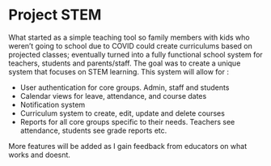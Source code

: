 # Project STEM
What started as a simple teaching tool so family members with kids who weren’t going to school due to COVID could create curriculums based on projected classes; eventually turned into a fully functional school system for teachers, students and parents/staff. The goal was to create a unique system that focuses on STEM learning.  This system will allow for :  

- User authentication for core groups. Admin, staff and students 
- Calendar views for leave, attendance, and course dates 
- Notification system 
- Curriculum system to create, edit, update and delete courses 
- Reports for all core groups specific to their needs. Teachers see attendance, students see grade reports etc.

More features will be added as I gain feedback from educators on what works and doesnt.
